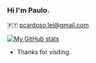 ### Hi I'm Paulo.

🇵🇹
pcardoso.lei@gmail.com


[![My GitHub stats](https://github-readme-stats.vercel.app/api?username=pcardosolei)](https://github.com/anuraghazra/github-readme-stats)



- Thanks for visiting.
